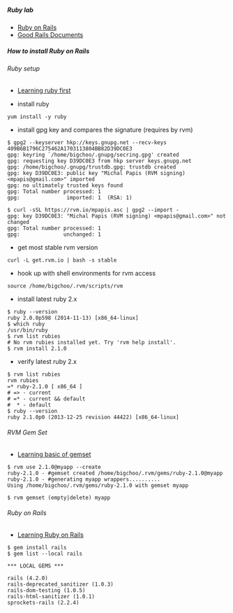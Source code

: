 ##### Ruby lab

* [Ruby on Rails](http://railsforzombies.org)
* [Good Rails Documents](https://www.railstutorial.org/book)

##### How to install Ruby on Rails

###### Ruby setup
* [Learning ruby first](http://tryruby.org/levels/1/challenges/0)

* install ruby
```
yum install -y ruby
```
* install gpg key and compares the signature (requires by rvm)
```
$ gpg2 --keyserver hkp://keys.gnupg.net --recv-keys 409B6B1796C275462A1703113804BB82D39DC0E3
gpg: keyring `/home/bigchoo/.gnupg/secring.gpg' created
gpg: requesting key D39DC0E3 from hkp server keys.gnupg.net
gpg: /home/bigchoo/.gnupg/trustdb.gpg: trustdb created
gpg: key D39DC0E3: public key "Michal Papis (RVM signing) <mpapis@gmail.com>" imported
gpg: no ultimately trusted keys found
gpg: Total number processed: 1
gpg:               imported: 1  (RSA: 1)

$ curl -sSL https://rvm.io/mpapis.asc | gpg2 --import -
gpg: key D39DC0E3: "Michal Papis (RVM signing) <mpapis@gmail.com>" not changed
gpg: Total number processed: 1
gpg:              unchanged: 1
```

* get most stable rvm version
```
curl -L get.rvm.io | bash -s stable
```
* hook up with shell environments for rvm access
```
source /home/bigchoo/.rvm/scripts/rvm
```

* install latest ruby 2.x
```
$ ruby --version
ruby 2.0.0p598 (2014-11-13) [x86_64-linux]
$ which ruby
/usr/bin/ruby
$ rvm list rubies
# No rvm rubies installed yet. Try 'rvm help install'.
$ rvm install 2.1.0
```

* verify latest ruby 2.x
```
$ rvm list rubies
rvm rubies
=* ruby-2.1.0 [ x86_64 ]
# => - current
# =* - current && default
#  * - default
$ ruby --version
ruby 2.1.0p0 (2013-12-25 revision 44422) [x86_64-linux]
```

###### RVM Gem Set
* [Learning basic of gemset](https://rvm.io/gemsets/basics)

```
$ rvm use 2.1.0@myapp --create
ruby-2.1.0 - #gemset created /home/bigchoo/.rvm/gems/ruby-2.1.0@myapp
ruby-2.1.0 - #generating myapp wrappers..........
Using /home/bigchoo/.rvm/gems/ruby-2.1.0 with gemset myapp

$ rvm gemset (empty|delete) myapp
```

###### Ruby on Rails 
* [Learning Ruby on Rails](http://railsforzombies.org/)
```
$ gem install rails
$ gem list --local rails

*** LOCAL GEMS ***

rails (4.2.0)
rails-deprecated_sanitizer (1.0.3)
rails-dom-testing (1.0.5)
rails-html-sanitizer (1.0.1)
sprockets-rails (2.2.4)
```


